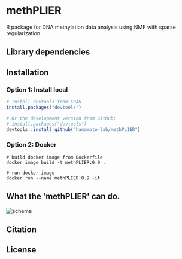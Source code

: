 # methPLIER
R package for DNA methylation data analysis using NMF with sparse regularization

## Library dependencies

## Installation

### Option 1: Install local
```R
# Install devtools from CRAN
install.packages("devtools")

# Or the development version from GitHub:
# install.packages("devtools")
devtools::install_github("hamamoto-lab/methPLIER")
```

### Option 2: Docker
```
# build docker image from Dockerfile
docker image build -t methPLIER:0.9 .

# run docker image
docker run --name methPLIER:0.9 -it
```

## What the 'methPLIER' can do.
![schema](https://user-images.githubusercontent.com/7193590/172372421-db129640-486f-4f8c-a8f3-015fba7c58ab.png)



## Citation

## License
